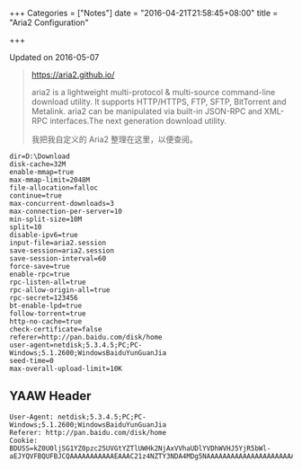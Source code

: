 +++
Categories = ["Notes"]
date = "2016-04-21T21:58:45+08:00"
title = "Aria2 Configuration"

+++

<!--more-->

Updated on 2016-05-07

> https://aria2.github.io/
>
> aria2 is a lightweight multi-protocol & multi-source command-line download utility. It supports HTTP/HTTPS, FTP, SFTP, BitTorrent and Metalink. aria2 can be manipulated via built-in JSON-RPC and XML-RPC interfaces.The next generation download utility.
>
> 我把我自定义的 Aria2 整理在这里，以便查阅。

```
dir=D:\Download
disk-cache=32M
enable-mmap=true
max-mmap-limit=2048M
file-allocation=falloc
continue=true
max-concurrent-downloads=3
max-connection-per-server=10
min-split-size=10M
split=10
disable-ipv6=true
input-file=aria2.session
save-session=aria2.session
save-session-interval=60
force-save=true
enable-rpc=true
rpc-listen-all=true
rpc-allow-origin-all=true
rpc-secret=123456
bt-enable-lpd=true
follow-torrent=true
http-no-cache=true
check-certificate=false
referer=http://pan.baidu.com/disk/home
user-agent=netdisk;5.3.4.5;PC;PC-Windows;5.1.2600;WindowsBaiduYunGuanJia
seed-time=0
max-overall-upload-limit=10K
```

## YAAW Header
```
User-Agent: netdisk;5.3.4.5;PC;PC-Windows;5.1.2600;WindowsBaiduYunGuanJia
Referer: http://pan.baidu.com/disk/home
Cookie: BDUSS=kZ0U0ljSG1YZ0pzc25UVGtYZTlUWHk2NjAxVVhaUDlYVDhWVHJ5YjR5bWl-aEJYQVFBQUFBJCQAAAAAAAAAAAEAAAC21z4NZTY3NDA4MDg5NAAAAAAAAAAAAAAAAAAAAAAAAAAAAAAAAAAAAAAAAAAAAAAAAAAAAAAAAAAAAAAAAAAAAAAAAKJx6VaicelWY;BAIDUID=F670113C5AF68B1E0E9383DF78F061BB:FG=1
```
